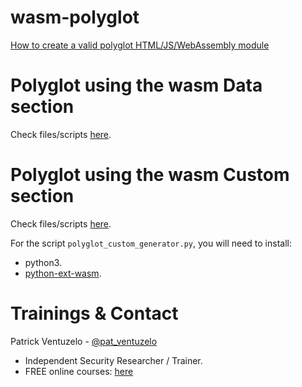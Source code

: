 # wasm-polyglot

[How to create a valid polyglot HTML/JS/WebAssembly module​](https://fuzzinglabs.com/polyglot-webassembly-module-html-js-wasm/)

# Polyglot using the wasm Data section

Check files/scripts [here](data_section/).

# Polyglot using the wasm Custom section

Check files/scripts [here](custom_section/).

For the script `polyglot_custom_generator.py`, you will need to install:
* python3.
* [python-ext-wasm](https://github.com/wasmerio/python-ext-wasm).

# Trainings & Contact

Patrick Ventuzelo - [@pat_ventuzelo](https://twitter.com/pat_ventuzelo)
* Independent Security Researcher / Trainer.
* FREE online courses: [here](https://academy.fuzzinglabs.com/)
